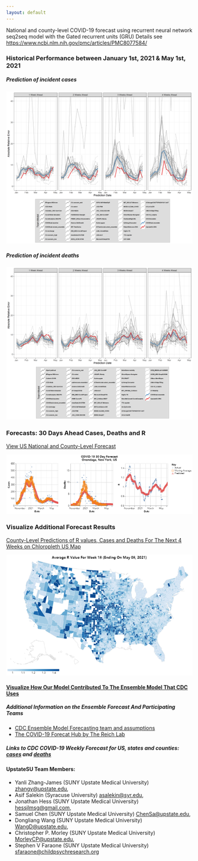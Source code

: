 ```yaml
---
layout: default
---
```


National and county-level COVID-19 forecast using recurrent neural network seq2seq model with the Gated recurrent units (GRU)
Details see https://www.ncbi.nlm.nih.gov/pmc/articles/PMC8077584/

### Historical Performance between January 1st, 2021 & May 1st, 2021

##### Prediction of incident cases

![inc-cases](https://raw.githubusercontent.com/ylzhang29/UpstateSU-GRU-Covid/main/docs/trellis-case.png)

##### Prediction of incident deaths

![inc-deaths](https://raw.githubusercontent.com/ylzhang29/UpstateSU-GRU-Covid/main/docs/trellis-death.png)

### Forecasts: 30 Days Ahead Cases, Deaths and R

[View US National and County-Level Forecast](https://ylzhang29.github.io/UpstateSU-GRU-Covid/forecast)

[<img src="https://raw.githubusercontent.com/ylzhang29/UpstateSU-GRU-Covid/main/docs/forecast-icon.png" width="1000" alt="chart">](https://ylzhang29.github.io/UpstateSU-GRU-Covid/forecast)

### Visualize Additional Forecast Results

[County-Level Predictions of R values, Cases and Deaths For The Next 4 Weeks on Chloropleth US Map](https://ylzhang29.github.io/UpstateSU-GRU-Covid/map)

[<img src="https://raw.githubusercontent.com/ylzhang29/UpstateSU-GRU-Covid/main/docs/map-icon.png" width="1200">](https://ylzhang29.github.io/UpstateSU-GRU-Covid/map)

#### [Visualize How Our Model Contributed To The Ensemble Model That CDC Uses](https://viz.covid19forecasthub.org/)

##### Additional Information on the Ensemble Forecast And Participating Teams

- [CDC Ensemble Model Forecasting team and assumptions](https://www.cdc.gov/coronavirus/2019-ncov/covid-data/forecasting-us.html#forecastassumptions)
- [The COVID-19 Forecat Hub by The Reich Lab](https://github.com/reichlab/covid19-forecast-hub/blob/master/README.md)

##### Links to CDC COVID-19 Weekly Forecast for US, states and counties: [cases](https://www.cdc.gov/coronavirus/2019-ncov/cases-updates/forecasts-cases.html) and [deaths](https://www.cdc.gov/coronavirus/2019-ncov/covid-data/forecasting-us.html)

#### UpstateSU Team Members:

- Yanli Zhang-James (SUNY Upstate Medical University) <zhangy@upstate.edu>,
- Asif Salekin (Syracuse University) <asalekin@syr.edu>,
- Jonathan Hess (SUNY Upstate Medical University) <hessjlmsg@gmail.com>,
- Samuel Chen (SUNY Upstate Medical University) <ChenSa@upstate.edu>,
- Dongliang Wang (SUNY Upstate Medical University) <WangD@upstate.edu>, 
- Christopher P. Morley (SUNY Upstate Medical University) <MorleyCP@upstate.edu>,
- Stephen V Faraone (SUNY Upstate Medical University) <sfaraone@childpsychresearch.org>


